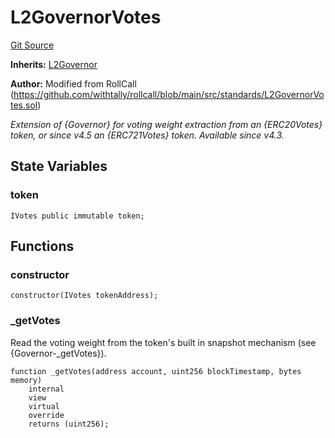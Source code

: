# L2GovernorVotes
[Git Source](https://github.com/alchemix-finance/alchemix-v2-dao/blob/d8d0b0d485c418b8ae578e8607716a71a6b37bf6/src/governance/L2GovernorVotes.sol)

**Inherits:**
[L2Governor](/src/governance/L2Governor.sol/contract.L2Governor.md)

**Author:**
Modified from RollCall (https://github.com/withtally/rollcall/blob/main/src/standards/L2GovernorVotes.sol)

*Extension of {Governor} for voting weight extraction from an {ERC20Votes} token, or since v4.5 an {ERC721Votes} token.
_Available since v4.3._*


## State Variables
### token

```solidity
IVotes public immutable token;
```


## Functions
### constructor


```solidity
constructor(IVotes tokenAddress);
```

### _getVotes

Read the voting weight from the token's built in snapshot mechanism (see {Governor-_getVotes}).


```solidity
function _getVotes(address account, uint256 blockTimestamp, bytes memory)
    internal
    view
    virtual
    override
    returns (uint256);
```

